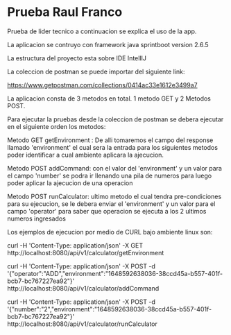 # Prueba Raul Franco
Prueba de lider tecnico a continuacion se explica el uso de la app.

La aplicacion se contruyo con framework java sprintboot version 2.6.5

La estructura del proyecto esta sobre IDE IntellIJ

La coleccion de postman se puede importar del siguiente link:

https://www.getpostman.com/collections/0414ac33e1612e3499a7

La aplicacion consta de 3 metodos en total. 1 metodo GET y 2 Metodos POST.

Para ejecutar la pruebas desde la coleccion de postman se debera ejecutar en el siguiente orden los metodos:

Metodo GET getEnvironment : De alli tomaremos el campo del response llamado 'environment' el cual sera la entrada para los siguientes metodos poder identificar a cual ambiente aplicara la ajecucion.

Metodo POST addCommand: con el valor del 'environment' y un valor para el campo 'number' se podra ir llenando una pila de numeros para luego poder aplicar la ajecucion de una operacion

Metodo POST runCalculator: ultimo metodo el cual tendra pre-condiciones para su ejecucion, se le debera enviar el 'environment' y un valor para el campo 'operator' para saber que operacion se ejecuta a los 2 ultimos numeros ingresados

 Los ejemplos de ejecucion por medio de CURL bajo ambiente linux son:

curl -H 'Content-Type: application/json' -X GET http://localhost:8080/api/v1/calculator/getEnvironment

curl -H 'Content-Type: application/json' -X POST -d '{"operator":"ADD","environment":"1648592638036-38ccd45a-b557-401f-bcb7-bc767227ea92"}' http://localhost:8080/api/v1/calculator/addCommand

curl -H 'Content-Type: application/json' -X POST -d '{"number":"2","environment":"1648592638036-38ccd45a-b557-401f-bcb7-bc767227ea92"}' http://localhost:8080/api/v1/calculator/runCalculator

